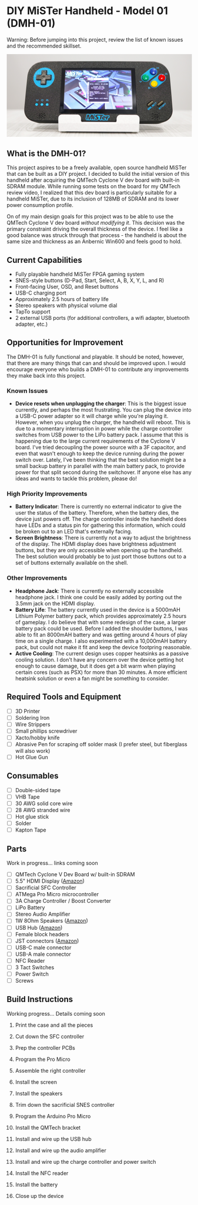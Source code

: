 # DIY MiSTer Handheld - Model 01 (DMH-01)
Warning: Before jumping into this project, review the list of known issues and the recommended skillset.

![DIY MiSTer Handheld Model 01](images/dmh-01.JPG)

## What is the DMH-01?
This project aspires to be a freely available, open source handheld MiSTer that can be built as a DIY project. I decided to build the initial version of this handheld after acquiring the QMTech Cyclone V dev board with built-in SDRAM module. While running some tests on the board for my QMTech review video, I realized that this dev board is particularly suitable for a handheld MiSTer, due to its inclusion of 128MB of SDRAM and its lower power consumption profile.

On of my main design goals for this project was to be able to use the QMTech Cyclone V dev board _without modifying it_. This decision was the primary constraint driving the overall thickness of the device. I feel like a good balance was struck through that process - the handheld is about the same size and thickness as an Anbernic Win600 and feels good to hold.

## Current Capabilities
* Fully playable handheld MiSTer FPGA gaming system
* SNES-style buttons (D-Pad, Start, Select, A, B, X, Y, L, and R)
* Front-facing User, OSD, and Reset buttons
* USB-C charging port
* Approximately 2.5 hours of battery life
* Stereo speakers with physical volume dial
* TapTo support
* 2 external USB ports (for additional controllers, a wifi adapter, bluetooth adapter, etc.)

## Opportunities for Improvement
The DMH-01 is fully functional and playable. It should be noted, however, that there are many things that can and should be improved upon. I would encourage everyone who builds a DMH-01 to contribute any improvements they make back into this project.

### Known Issues
* **Device resets when unplugging the charger**: This is the biggest issue currently, and perhaps the most frustrating. You can plug the device into a USB-C power adapter so it will charge while you're playing it. However, when you unplug the charger, the handheld will reboot. This is due to a momentary interruption in power while the charge controller switches from USB power to the LiPo battery pack. I assume that this is happening due to the large current requirements of the Cyclone V board. I've tried decoupling the power source with a 3F capacitor, and even that wasn't enough to keep the device running during the power switch over. Lately, I've been thinking that the best solution might be a small backup battery in parallel with the main battery pack, to provide power for that split second during the switchover. If anyone else has any ideas and wants to tackle this problem, please do!

### High Priority Improvements
* **Battery Indicator**: There is currently no external indicator to give the user the status of the battery. Therefore, when the battery dies, the device just powers off. The charge controller inside the handheld does have LEDs and a status pin for gathering this information, which could be broken out to an LED that's externally facing.
* **Screen Brightness**: There is currently not a way to adjust the brightness of the display. The HDMI display does have brightness adjustment buttons, but they are only accessible when opening up the handheld. The best solution would probably be to just port those buttons out to a set of buttons externally available on the shell.

### Other Improvements
* **Headphone Jack**: There is currently no externally accessible headphone jack. I think one could be easily added by porting out the 3.5mm jack on the HDMI display.
* **Battery Life**: The battery currently used in the device is a 5000mAH Lithium Polymer battery pack, which provides approximately 2.5 hours of gameplay. I do believe that with some redesign of the case, a larger battery pack could be used. Before I added the shoulder buttons, I was able to fit an 8000mAH battery and was getting around 4 hours of play time on a single charge. I also experimented with a 10,000mAH battery pack, but could not make it fit and keep the device footpring reasonable.
* **Active Cooling**: The current design uses copper heatsinks as a passive cooling solution. I don't have any concern over the device getting hot enough to cause damage, but it does get a bit warm when playing certain cores (such as PSX) for more than 30 minutes. A more efficient heatsink solution or even a fan might be something to consider.

## Required Tools and Equipment
- [ ] 3D Printer
- [ ] Soldering Iron
- [ ] Wire Strippers
- [ ] Small phillips screwdriver
- [ ] Xacto/hobby knife
- [ ] Abrasive Pen for scraping off solder mask (I prefer steel, but fiberglass will also work)
- [ ] Hot Glue Gun

## Consumables
- [ ] Double-sided tape
- [ ] VHB Tape
- [ ] 30 AWG solid core wire
- [ ] 28 AWG stranded wire
- [ ] Hot glue stick
- [ ] Solder
- [ ] Kapton Tape

## Parts
Work in progress... links coming soon
- [ ] QMTech Cyclone V Dev Board w/ built-in SDRAM
- [ ] 5.5" HDMI Display ([Amazon](https://www.amazon.com/gp/product/B0CP3DH3LN))
- [ ] Sacrificial SFC Controller
- [ ] ATMega Pro Micro microcontroller
- [ ] 3A Charge Controller / Boost Converter
- [ ] LiPo Battery
- [ ] Stereo Audio Amplifier
- [ ] 1W 8Ohm Speakers ([Amazon](https://www.amazon.com/gp/product/B0BMB195SX))
- [ ] USB Hub ([Amazon](https://www.amazon.com/dp/B09M3TVSTF))
- [ ] Female block headers
- [ ] JST connectors ([Amazon](https://www.amazon.com/gp/product/B0B2D9ZV3P))
- [ ] USB-C male connector
- [ ] USB-A male connector
- [ ] NFC Reader
- [ ] 3 Tact Switches
- [ ] Power Switch
- [ ] Screws

## Build Instructions
Working progress... Details coming soon


1. Print the case and all the pieces
2. Cut down the SFC controller
3. Prep the controller PCBs
4. Program the Pro Micro
4. Assemble the right controller


2. Install the screen
3. Install the speakers
4. Trim down the sacrificial SNES controller
5. Program the Arduino Pro Micro
8. Install the QMTech bracket
9. Install and wire up the USB hub
10. Install and wire up the audio amplifier
11. Install and wire up the charge controller and power switch
12. Install the NFC reader
13. Install the battery
14. Close up the device
